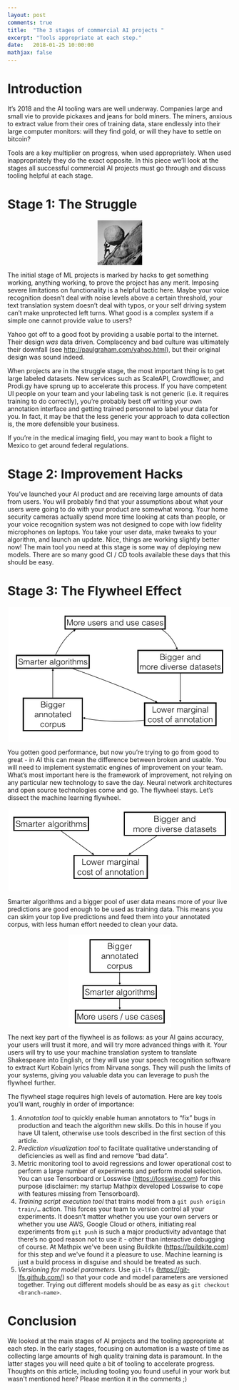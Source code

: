 ```yaml
---
layout: post
comments: true
title:  "The 3 stages of commercial AI projects "
excerpt: "Tools appropriate at each step."
date:   2018-01-25 10:00:00
mathjax: false
---
```


# Introduction 

It’s 2018 and the AI tooling wars are well underway.  Companies large and small vie to provide pickaxes and jeans for bold miners.  The miners, anxious to extract value from their ores of training data, stare endlessly into their large computer monitors: will they find gold, or will they have to settle on bitcoin?

Tools are a key multiplier on progress, when used appropriately.  When used inappropriately they do the exact opposite.  In this piece we’ll look at the stages all successful commercial AI projects must go through and discuss tooling helpful at each stage. 

# Stage 1: The Struggle 

<img src="/assets/the_struggle.png" width="100px" style="display: block; margin: 0 auto"/>

The initial stage of ML projects is marked by hacks to get something working, anything working, to prove the project has any merit.  Imposing severe limitations on functionality is a helpful tactic here.  Maybe your voice recognition doesn’t deal with noise levels above a certain threshold, your text translation system doesn’t deal with typos, or your self driving system can’t make unprotected left turns.   What good is a complex system if a simple one cannot provide value to users? 

Yahoo got off to a good foot by providing a usable portal to the internet.  Their design _was_ data driven.  Complacency and bad culture was ultimately their downfall (see <http://paulgraham.com/yahoo.html>), but their original design was sound indeed.

When projects are in the struggle stage, the most important thing is to get large labeled datasets.  New services such as ScaleAPI, Crowdflower, and Prodi.gy have sprung up to accelerate this process.  If you have competent UI people on your team and your labeling task is not generic (i.e. it requires training to do correctly), you’re probably best off writing your own annotation interface and getting trained personnel to label your data for you.  In fact, it may be that the less generic your approach to data collection is, the more defensible your business.  

If you’re in the medical imaging field, you may want to book a flight to Mexico to get around federal regulations.

# Stage 2: Improvement Hacks


You’ve launched your AI product and are receiving large amounts of data from users.  You will probably find that your assumptions about what your users were going to do with your product are somewhat wrong.  Your home security cameras actually spend more time looking at cats than people, or your voice recognition system was not designed to cope with low fidelity microphones on laptops.  You take your user data, make tweaks to your algorithm, and launch an update.  Nice, things are working slightly better now! The main tool you need at this stage is some way of deploying new models.  There are so many good CI / CD tools available these days that this should be easy.

# Stage 3: The Flywheel Effect

<img src="/assets/flywheel.png" width="500px" style="display: block; margin: 0 auto"/>


You gotten good performance, but now you’re trying to go from good to great - in AI this can mean the difference between broken and usable.  You will need to implement systematic engines of improvement on your team.  What’s most important here is the framework of improvement, not relying on any particular new technology to save the day.  Neural network architectures and open source technologies come and go.  The flywheel stays.  Let’s dissect the machine learning flywheel. 

<img src="/assets/flywheel_0.png" width="500px" style="display: block; margin: 0 auto"/>

 Smarter algorithms and a bigger pool of user data means more of your live predictions are good enough to be used as training data.  This means you can skim your top live predictions and feed them into your annotated corpus, with less human effort needed to clean your data.

<img src="/assets/flywheel_1.png" width="230px" style="display: block; margin: 0 auto"/>

 The next key part of the flywheel is as follows: as your AI gains accuracy, your users will trust it more, and will try more advanced things with it.  Your users will try to use your machine translation system to translate Shakespeare into English, or they will use your speech recognition software to extract Kurt Kobain lyrics from Nirvana songs.  They will push the limits of your systems, giving you valuable data you can leverage to push the flywheel further.

The flywheel stage requires high levels of automation.  Here are key tools you’ll want, roughly in order of importance: 

1. *Annotation tool* to quickly enable human annotators to “fix” bugs in production and teach the algorithm new skills.  Do this in house if you have UI talent, otherwise use tools described in the first section of this article.
2. *Prediction visualization tool* to facilitate qualitative understanding of deficiencies as well as find and remove “bad data”.
3. Metric monitoring tool to avoid regressions and lower operational cost to perform a large number of experiments and perform model selection.  You can use Tensorboard or Losswise (<https://losswise.com>) for this purpose (disclaimer: my startup Mathpix developed Losswise to cope with features missing from Tensorboard).
4. *Training script execution tool* that trains model from a `git push origin train/…` action.  This forces your team to version control all your experiments.  It doesn’t matter whether you use your own servers or whether you use AWS, Google Cloud or others, initiating real experiments from `git push` is such a major productivity advantage that there’s no good reason not to use it - other than interactive debugging of course.  At Mathpix we've been using Buildkite (<https://buildkite.com>) for this step and we've found it a pleasure to use.  Machine learning is just a build process in disguise and should be treated as such.
5. *Versioning for model parameters*. Use `git-lfs` (<https://git-lfs.github.com/>) so that your code and model parameters are versioned together.  Trying out different models should be as easy as `git checkout <branch-name>`.

# Conclusion

We looked at the main stages of AI projects and the tooling appropriate at each step.  In the early stages, focusing on automation is a waste of time as collecting large amounts of high quality training data is paramount.  In the latter stages you will need quite a bit of tooling to accelerate progress. Thoughts on this article, including tooling you found useful in your work but wasn't mentioned here? Please mention it in the comments ;)


